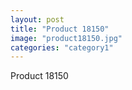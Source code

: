 ```yaml
---
layout: post
title: "Product 18150"
image: "product18150.jpg"
categories: "category1"
---
```

Product 18150
